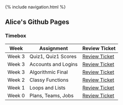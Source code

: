{% include navigation.html %}

## Alice's Github Pages


### Timebox


|Week|Assignment|Review Ticket|
|--------|---------|-------|
|Week 3|Quiz1, Quiz1 Scores| [Review Ticket](https://github.com/tangalice/curly-chopstick/issues/7)
|Week 3|Accounts and Logins| [Review Ticket](https://github.com/tangalice/curly-chopstick/issues/5)
|Week 3|Algorithmic Final| [Review Ticket](https://github.com/tangalice/curly-chopstick/issues/4)
|Week 2|Classy Functions| [Review Ticket](https://github.com/tangalice/curly-chopstick/issues/3)
|Week 1|Loops and Lists|[Review Ticket](https://github.com/tangalice/curly-chopstick/issues/2)
|Week 0|Plans, Teams, Jobs|[Review Ticket](https://github.com/tangalice/curly-chopstick/issues/1)
